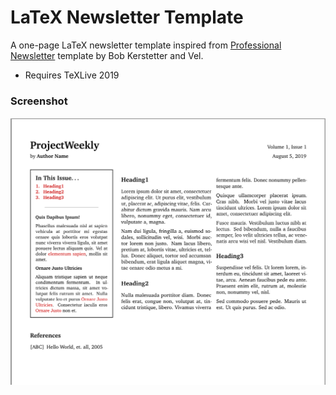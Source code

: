 LaTeX Newsletter Template
=========================

A one-page LaTeX newsletter template inspired from [Professional Newsletter][0] template by Bob Kerstetter and Vel.

- Requires TeXLive 2019

### Screenshot

![ProjectWeekly-Template](https://github.com/sathyamvellal/latex-newsletter-template/blob/master/ProjectWeekly-Template.png?raw=true)

[0]: https://www.latextemplates.com/template/professional-newsletter
